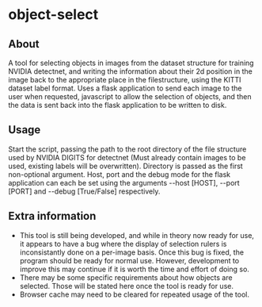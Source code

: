 # object-select
## About
A tool for selecting objects in images from the dataset structure for training NVIDIA detectnet, and writing the information about their 2d position in the image back to the appropriate place in the filestructure, using the KITTI dataset label format.
Uses a flask application to send each image to the user when requested, javascript to allow the selection of objects, and then the data is sent back into the flask application to be written to disk.
## Usage
Start the script, passing the path to the root directory of the file structure used by NVIDIA DIGITS for detectnet (Must already contain images to be used, existing labels will be overwritten). Directory is passed as the first non-optional argument.
Host, port and the debug mode for the flask application can each be set using the arguments --host [HOST], --port [PORT] and --debug [True/False] respectively.
## Extra information
* This tool is still being developed, and while in theory now ready for use, it appears to have a bug where the display of selection rulers is inconsistantly done on a per-image basis. Once this bug is fixed, the program should be ready for normal use. However, development to improve this may continue if it is worth the time and effort of doing so.
* There may be some specific requirements about how objects are selected. Those will be stated here once the tool is ready for use.
* Browser cache may need to be cleared for repeated usage of the tool.
